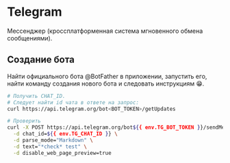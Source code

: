 # Telegram

Мессенджер (кроссплатформенная система мгновенного обмена сообщениями).

## Создание бота

Найти официального бота @BotFather в приложении, запустить его, найти команду
создания нового бота и следовать инструкциям 😁.

```sh
# Получить CHAT_ID.
# Следует найти id чата в ответе на запрос:
curl https://api.telegram.org/bot<BOT_TOKEN>/getUpdates

# Проверить
curl -X POST https://api.telegram.org/bot${{ env.TG_BOT_TOKEN }}/sendMessage \
  -d chat_id=${{ env.TG_CHAT_ID }} \
  -d parse_mode="Markdown" \
  -d text="*check* test" \
  -d disable_web_page_preview=true
```

